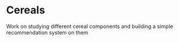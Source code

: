 # Cereals
Work on studying different cereal components and building a simple recommendation system on them

